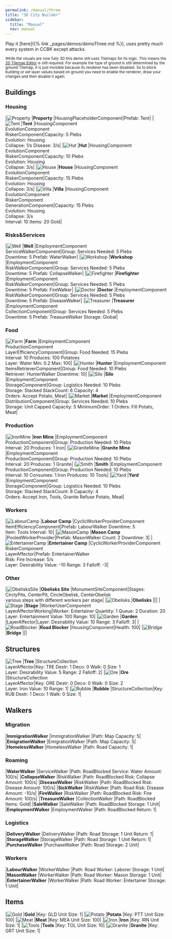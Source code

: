 ```yaml
---
permalink: /manual/three
title: "3D City Builder"
sidebar:
  title: "Manual"
  nav: manual
---
```


Play it [here]({% link _pages/demos/demoThree.md %}), uses pretty much every system in CCBK except attacks.

<sub>While the visuals are now fully 3D this demo still uses Tilemaps for its logic. This means the [2D Tilemap Editor](https://docs.unity3d.com/Packages/com.unity.2d.tilemap@1.0/manual/index.html) is still required. For example the type of ground is still determined by the ground Tilemap, it is just invisible because its renderer has been disabled. So to block building or set layer values based on ground you need to enable the renderer, draw your changes and then disable it again.</sub>

## Buildings

### Housing

|![Property](/assets/images/three/buildings/property.png) |__Property__ |HousingPlaceholderComponent|Prefab: Tent|
|![Tent](/assets/images/three/buildings/tent.png)         |__Tent__     |HousingComponent<br/>EvolutionComponent<br/>RiskerComponent|Capacity: 5 Plebs<br/>Evolution: Housing<br/>Collapse: 1/s Disease: 3/s|
|![Hut](/assets/images/three/buildings/hut.png)           |__Hut__      |HousingComponent<br/>EvolutionComponent<br/>RiskerComponent|Capacity: 10 Plebs<br/>Evolution: Housing<br/>Collapse: 3/s|
|![House](/assets/images/three/buildings/house.png)       |__House__    |HousingComponent<br/>EvolutionComponent<br/>RiskerComponent|Capacity: 15 Plebs<br/>Evolution: Housing<br/>Collapse: 3/s|
|![Villa](/assets/images/three/buildings/villa.png)       |__Villa__    |HousingComponent<br/>EvolutionComponent<br/>RiskerComponent<br/>GenerationComponent|Capacity: 15 Plebs<br/>Evolution: Housing<br/>Collapse: 3/s<br/>Interval: 10 Items: 20 Gold|

### Risks&Services

|![Well](/assets/images/three/buildings/well.png)               |__Well__         |EmploymentComponent<br/>ServiceWalkerComponent|Group: Services Needed: 5 Plebs<br/>Downtime: 5 Prefab: WaterWalker|
|![Workshop](/assets/images/three/buildings/workshop.png)       |__Workshop__     |EmploymentComponent<br/>RiskWalkerComponent|Group: Services Needed: 5 Plebs<br/>Downtime: 5 Prefab: CollapseWalker|
|![Firefighter](/assets/images/three/buildings/firefighter.png) |__Firefighter__  |EmploymentComponent<br/>RiskWalkerComponent|Group: Services Needed: 5 Plebs<br/>Downtime: 5 Prefab: FireWalker|
|![Doctor](/assets/images/three/buildings/doctor.png)           |__Doctor__       |EmploymentComponent<br/>RiskWalkerComponent|Group: Services Needed: 5 Plebs<br/>Downtime: 5 Prefab: DiseaseWalker|
|![Treasurer](/assets/images/three/buildings/treasurer.png)     |__Treasurer__    |EmploymentComponent<br/>CollectionComponent|Group: Services Needed: 5 Plebs<br/>Downtime: 5 Prefab: TreasureWalker Storage: Global|

### Food

|![Farm](/assets/images/three/buildings/farm.png)     |__Farm__   |EmploymentComponent<br/>ProductionComponent<br/>LayerEfficiencyComponent|Group: Food Needed: 15 Plebs<br/>Interval: 10 Produces: 100 Potatoes<br/>Layer: Water Min: 0.2 Max: 100|
|![Hunter](/assets/images/three/buildings/hunter.png) |__Hunter__ |EmploymentComponent<br/>ItemsRetrieverComponent|Group: Food Needed: 10 Plebs<br/>Retriever: HunterWalker Downtime: 10|
|![Silo](/assets/images/three/buildings/silo.png)     |__Silo__   |EmploymentComponent<br/>StorageComponent|Group: Logistics Needed: 10 Plebs<br/>Storage: Stacked StackCount: 6 Capacity: 4 <br/>Orders: Accept Potato, Meat|
|![Market](/assets/images/three/buildings/market.png) |__Market__ |EmploymentComponent<br/>DistributionComponent|Group: Services Needed: 10 Plebs<br/>Storage: Unit Capped Capacity: 5 MinimumOrder: 1 Orders: Fill Potato, Meat|

### Production

|![IronMine](/assets/images/three/buildings/ironMine.png)       |__Iron Mine__    |EmploymentComponent<br/>ProductionComponent|Group: Production Needed: 10 Plebs<br/>Interval: 20 Produces: 1 Iron|
|![GraniteMine](/assets/images/three/buildings/graniteMine.png) |__Granite Mine__ |EmploymentComponent<br/>ProductionComponent|Group: Production Needed: 10 Plebs<br/>Interval: 20 Produces: 1 Granite|
|![Smith](/assets/images/three/buildings/smith.png)             |__Smith__        |EmploymentComponent<br/>ProductionComponent|Group: Production Needed: 10 Plebs<br/>Interval: 10 Consumes: 1 Iron Produces: 10 Tools|
|![Yard](/assets/images/three/buildings/yard.png)               |__Yard__         |EmploymentComponent<br/>StorageComponent|Group: Logistics Needed: 10 Plebs<br/>Storage: Stacked StackCount: 8 Capacity: 4 <br/>Orders: Accept Iron, Tools, Granite Refuse Potato, Meat|

### Workers

|![LabourCamp](/assets/images/three/buildings/labourCamp.png)           |__Labour Camp__      |CyclicWorkerProviderComponent<br/>ItemEfficiencyComponent|Prefab: LabourWalker Downtime: 5<br/>Item: Tools Interval: 10|
|![MasonCamp](/assets/images/three/buildings/masonCamp.png)             |__Mason Camp__       |PooledWorkerProvider|Prefab: MasonWalker Count: 2 Downtime: 3|
|![EntertainerCamp](/assets/images/three/buildings/entertainerCamp.png) |__Entertainer Camp__ |CyclicWorkerProviderComponent<br/>RiskerComponent<br/>LayerAffector|Prefab: EntertainerWalker<br/>Risk: Fire Increase: 5/s<br/>Layer: Desirability Value: -10 Range: 3 Falloff: -3|

### Other

|![ObelisksSite](/assets/images/three/buildings/obelisksSite.png) |__Obelisks Site__  |MonumentSiteComponent|Stages: CirclyPits, CenterPit, CircleObelisk, CenterObelisk<br/>various steps with different workers per stage|
|![Obelisks](/assets/images/three/buildings/obelisks.png)         |__Obelisks__       |||
|![Stage](/assets/images/three/buildings/stage.png)               |__Stage__          |WorkerUserComponent<br/>LayerAffectorWorking|Worker: Entertainer Quantity: 1 Queue: 2 Duration: 20<br/>Layer: Entertainment Value: 100 Range: 10|
|![Garden](/assets/images/three/buildings/garden.png)             |__Garden__         |LayerAffector|Layer: Desirability Value: 10 Range: 3 Falloff: 3|
|![RoadBlocker](/assets/images/three/buildings/roadBlocker.png)   |__Road Blocker__   |HousingComponent|Health: 100|
|![Bridge](/assets/images/three/buildings/bridge.png)   |__Bridge__   |||

## Structures

|![Tree](/assets/images/three/structures/tree.png) |__Tree__        |StructureCollection<br/>LayerAffector|Key: TRE Destr: 1 Deco: 0 Walk: 0 Size: 1<br/>Layer: Desirability Value: 5 Range: 2 Falloff: 2|
|![Ore](/assets/images/three/structures/ore.png) |__Ore__           |StructureCollection<br/>LayerAffector|Key: ORE Destr: 0 Deco: 0 Walk: 0 Size: 2<br/>Layer: Iron Value: 10 Range: 1|
|![Rubble](/assets/images/three/structures/rubble.png) |__Rubble__  |StructureCollection|Key: RUB Destr: 1 Deco: 1 Walk: 0 Size: 1|

## Walkers

### Migration

|__ImmigrationWalker__  |ImmigrationWalker  |Path: Map Capacity: 5|
|__EmigrationWalker__   |EmigrationWalker   |Path: Map Capacity: 5|
|__HomelessWalker__     |HomelessWalker     |Path: Road Capacity: 1|

### Roaming

|__WaterWalker__      |ServiceWalker    |Path: RoadBlocked Service: Water Amount: 100/s|
|__CollapseWalker__   |RiskWalker       |Path: RoadBlocked Risk: Collapse Amount: 100/s|
|__DiseaseWalker__    |RiskWalker       |Path: RoadBlocked Risk: Disease Amount: 100/s|
|__SickWalker__       |RiskWalker       |Path: Road Risk: Disease Amount: -10/s|
|__FireWalker__       |RiskWalker       |Path: RoadBlocked Risk: Fire Amount: 100/s|
|__TreasureWalker__   |CollectionWalker |Path: RoadBlocked Items: Gold|
|__SaleWalker__       |SaleWalker       |Path: RoadBlocked Storage: 1 Unit|
|__EmploymentWalker__ |EmploymentWalker |Path: RoadBlocked Return: 1|

### Logistics

|__DeliveryWalker__     |DeliveryWalker |Path: Road Storage: 1 Unit Return: 1|
|__StorageWalker__      |StorageWalker  |Path: Road Storage: 1 Unit Return: 1|
|__PurchaseWalker__     |PurchaseWalker |Path: Road Storage: 2 Unit|

### Workers

|__LabourWalker__      |WorkerWalker    |Path: Road Worker: Laborer Storage: 1 Unit|
|__MasonWalker__       |WorkerWalker    |Path: Road Worker: Mason Storage: 1 Unit|
|__EntertainerWalker__ |WorkerWalker    |Path: Road Worker: Entertainer Storage: 1 Unit|

## Items

|![Gold](/assets/images/three/items/gold.png)       |__Gold__     |Key: GLD Unit Size: 1|
|![Potato](/assets/images/three/items/potato.png)   |__Potato__   |Key: PTT Unit Size: 100|
|![Meat](/assets/images/three/items/meat.png)       |__Meat__     |Key: MEA Unit Size: 100|
|![Iron](/assets/images/three/items/iron.png)       |__Iron__     |Key: IRN Unit Size: 1|
|![Tools](/assets/images/three/items/tools.png)     |__Tools__    |Key: TOL Unit Size: 10|
|![Granite](/assets/images/three/items/granite.png) |__Granite__  |Key: GRT Unit Size: 1|
